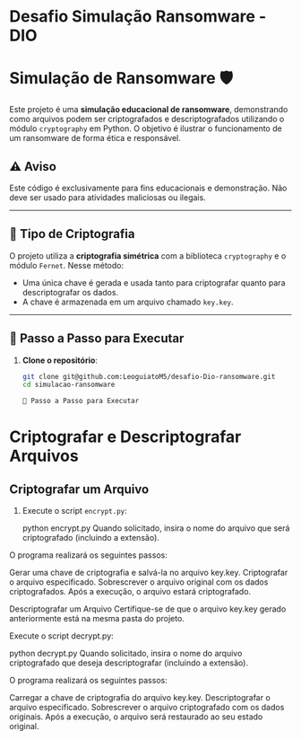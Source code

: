 # Desafio Simulação Ransomware - DIO

# Simulação de Ransomware 🛡️

Este projeto é uma **simulação educacional de ransomware**, demonstrando como arquivos podem ser criptografados e descriptografados utilizando o módulo `cryptography` em Python. O objetivo é ilustrar o funcionamento de um ransomware de forma ética e responsável.

## ⚠️ Aviso
Este código é exclusivamente para fins educacionais e demonstração. Não deve ser usado para atividades maliciosas ou ilegais.

---

## 🔑 Tipo de Criptografia

O projeto utiliza a **criptografia simétrica** com a biblioteca `cryptography` e o módulo `Fernet`. Nesse método:
- Uma única chave é gerada e usada tanto para criptografar quanto para descriptografar os dados.
- A chave é armazenada em um arquivo chamado `key.key`.

---

## 🚀 Passo a Passo para Executar

1. **Clone o repositório**:
   ```bash
   git clone git@github.com:LeoguiatoM5/desafio-Dio-ransomware.git
   cd simulacao-ransomware

   🚀 Passo a Passo para Executar

# Criptografar e Descriptografar Arquivos

## **Criptografar um Arquivo**

1. Execute o script `encrypt.py`:

   python encrypt.py
Quando solicitado, insira o nome do arquivo que será criptografado (incluindo a extensão).

O programa realizará os seguintes passos:

Gerar uma chave de criptografia e salvá-la no arquivo key.key.
Criptografar o arquivo especificado.
Sobrescrever o arquivo original com os dados criptografados.
Após a execução, o arquivo estará criptografado.

Descriptografar um Arquivo
Certifique-se de que o arquivo key.key gerado anteriormente está na mesma pasta do projeto.

Execute o script decrypt.py:

python decrypt.py
Quando solicitado, insira o nome do arquivo criptografado que deseja descriptografar (incluindo a extensão).

O programa realizará os seguintes passos:

Carregar a chave de criptografia do arquivo key.key.
Descriptografar o arquivo especificado.
Sobrescrever o arquivo criptografado com os dados originais.
Após a execução, o arquivo será restaurado ao seu estado original.

